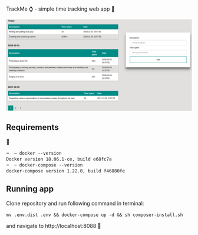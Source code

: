 TrackMe :watch: - simple time tracking web app :rocket:

![UI](example.png)

## Requirements

:whale:
```
➜  ~ docker --version
Docker version 18.06.1-ce, build e68fc7a
➜  ~ docker-compose --version
docker-compose version 1.22.0, build f46880fe
```

## Running app
Clone repository and run following command in terminal:
```
mv .env.dist .env && docker-compose up -d && sh composer-install.sh
```

and navigate to http://localhost:8088 :rainbow: